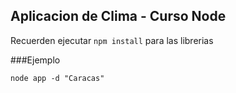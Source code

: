 ## Aplicacion de Clima - Curso Node

Recuerden ejecutar ```npm install``` para las librerias


###Ejemplo
```
node app -d "Caracas"
```